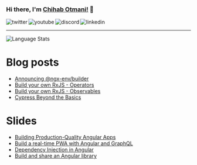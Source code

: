 ### Hi there, I'm [Chihab Otmani!](https://chihab.dev) 👋

<p>
<a href="https://twitter.com/chihabotmani">
   <img align="left" alt="twitter" src="https://img.shields.io/badge/Twitter-1DA1F2?style=for-the-badge&logo=twitter&logoColor=white" />
</a>&nbsp;&nbsp;

<a href="https://www.youtube.com/c/ngMorocco">
   <img align="left" alt="youtube" src="https://img.shields.io/badge/YouTube-FF0000?style=for-the-badge&logo=youtube&logoColor=white" />
</a>&nbsp;&nbsp;

<a href="https://bit.ly/ngDiscord">
   <img align="left" alt="discord" src="https://img.shields.io/badge/Discord-7289DA?style=for-the-badge&logo=discord&logoColor=white" />
</a>&nbsp;&nbsp;

<a href="https://www.linkedin.com/in/chihab/">
   <img align="left" alt="linkedin" src="https://img.shields.io/badge/LinkedIn-0077B5?style=for-the-badge&logo=linkedin&logoColor=white" />
</a>
<p/>

<hr/>

![Language Stats](https://github-readme-stats.anuraghazra1.vercel.app/api/top-langs/?username=chihab&layout=compact&theme=radical)

<!-- ![Chihab's github activity graph](https://activity-graph.herokuapp.com/graph?username=SantoshYadavDev&theme=dracula) -->

# Blog posts
- [Announcing @ngx-env/builder](https://dev.to/chihab/announcing-ngx-env-builder-13m2)
- [Build your own RxJS - Operators](https://dev.to/chihab/build-your-own-rxjs-operators-part-2-l89)
- [Build your own RxJS - Observables](https://dev.to/chihab/build-your-own-rxjs-3edd)
- [Cypress Beyond the Basics](https://dev.to/chihab/e2e-tests-with-cypress-beyond-the-basics-31k2)


# Slides
- [Building Production-Quality Angular Apps](https://dev.to/chihab/announcing-ngx-env-builder-13m2)
- [Build a real-time PWA with Angular and GraphQL](https://slides.com/lahdiouiouadie/pwdwithangularandgraphql)
- [Dependency Injection in Angular](https://slides.com/chihab/ngmorocco-dependency-injection)
- [Build and share an Angular library](https://slides.com/chihab/ngmorocco-build-share-lib#/1)

<!-- # Recent GitHub Activity -->
<!--1. 💪 Created [#16](link_to_pr) in [repo](link_to_repo)-->
